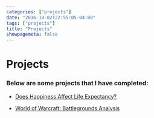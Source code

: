 ```yaml
---
categories: ["projects"]
date: "2016-10-02T22:55:05-04:00"
tags: ["projects"]
title: "Projects"
showpagemeta: false
---
```

# __Projects__ 

### Below are some projects that I have completed:

- [Does Happiness Affect Life Expectancy?](/Project1/)

- [World of Warcraft: Battlegrounds Analysis](/Project2/)